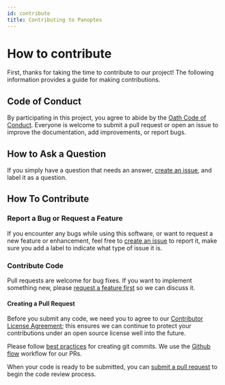 ```yaml
---
id: contribute
title: Contributing to Panoptes
---
```


# How to contribute
First, thanks for taking the time to contribute to our project! The following information provides a guide for making 
contributions.

## Code of Conduct

By participating in this project, you agree to abide by the [Oath Code of Conduct](code-of-conduct.md). Everyone is 
welcome to submit a pull request or open an issue to improve the documentation, add improvements, or report bugs.

## How to Ask a Question

If you simply have a question that needs an answer, [create an issue](https://help.github.com/articles/creating-an-issue/), 
and label it as a question.

## How To Contribute

### Report a Bug or Request a Feature

If you encounter any bugs while using this software, or want to request a new feature or enhancement, feel free to 
[create an issue](https://help.github.com/articles/creating-an-issue/) to report it, make sure you add a label to 
indicate what type of issue it is.

### Contribute Code
Pull requests are welcome for bug fixes. If you want to implement something new, please [request a feature first](#report-a-bug-or-request-a-feature) so we can discuss it.

#### Creating a Pull Request
Before you submit any code, we need you to agree to our 
[Contributor License Agreement](https://yahoocla.herokuapp.com/); this ensures we can continue to protect your 
contributions under an open source license well into the future.

Please follow [best practices](https://github.com/trein/dev-best-practices/wiki/Git-Commit-Best-Practices) for creating 
git commits. We use the [Github flow](https://guides.github.com/introduction/flow/) workflow for our PRs.

When your code is ready to be submitted, you can 
[submit a pull request](https://help.github.com/articles/creating-a-pull-request/) to begin the code review process.
